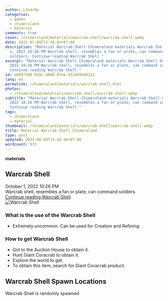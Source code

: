```yaml
---
author: L3n4r0x
categories:
  - games
  - chimeraland
  - material
comments: true
cover: /chimeraland/materials/warcrab-shell/warcrab-shell.webp
date: 2022-01-09T22:56:03+07:00
description: "Material Warcrab Shell Chimeraland materials Warcrab Shell October
  1, 2022 10:26 PM Warcrab shell, resembles a fan or plate, can command
  soldiers. Continue reading Warcrab Shell "
excerpt: "Material Warcrab Shell Chimeraland materials Warcrab Shell October 1,
  2022 10:26 PM Warcrab shell, resembles a fan or plate, can command soldiers.
  Continue reading Warcrab Shell "
id: e0dd7348-918c-4888-8fee-912b69e60222
lang: en
permalink: /chimeraland/materials/warcrab-shell.html
photos:
  - /chimeraland/materials/warcrab-shell/warcrab-shell.webp
subtitle: "Material Warcrab Shell Chimeraland materials Warcrab Shell October 1,
  2022 10:26 PM Warcrab shell, resembles a fan or plate, can command soldiers.
  Continue reading Warcrab Shell "
tags:
  - chimeraland
  - material
thumbnail: /chimeraland/materials/warcrab-shell/warcrab-shell.webp
title: Material Warcrab Shell Chimeraland
type: post
updated: 2023-08-08T14:44:48+07:00
wordcount: 973
---
```


<link
  rel="stylesheet"
  href="https://rawcdn.githack.com/dimaslanjaka/Web-Manajemen/870a349/css/bootstrap-5-3-0-alpha3-wrapper.css"
/>
<section id="bootstrap-wrapper">
  <div data-bs-theme="dark">
    <div
      class="row g-0 border rounded overflow-hidden flex-md-row mb-4 shadow-sm position-relative bg-dark text-light"
    >
      <div class="col p-4 d-flex flex-column position-static">
        <strong class="d-inline-block mb-2 text-success">materials</strong>
        <h2 class="mb-0">Warcrab Shell</h2>
        <div class="mb-1 text-muted">October 1, 2022 10:26 PM</div>
        <div class="mb-2 border p-1">
          Warcrab shell, resembles a fan or plate, can command soldiers.
        </div>
        <a
          href="/chimeraland/materials/warcrab-shell.html"
          class="stretched-link d-none text-primary"
          >Continue reading Warcrab Shell</a
        >
      </div>
      <div class="col-auto d-none d-md-block d-lg-block">
        <img
          src="https://www.webmanajemen.com/chimeraland/materials/warcrab-shell/warcrab-shell.webp"
          alt="Warcrab Shell"
        />
      </div>
    </div>
    <div class="row">
      <div class="col-lg-6 col-12 mb-2">
        <div class="card">
          <div class="card-body">
            <h3 class="card-title">What is the use of the Warcrab Shell</h3>
            <div class="card-text">
              <ul>
                <li>
                  Extremely uncommon. Can be used for Creation and Refining.
                </li>
              </ul>
            </div>
          </div>
        </div>
      </div>
      <div class="col-lg-6 col-12 mb-2">
        <div class="card">
          <div class="card-body">
            <h3 class="card-title">How to get Warcrab Shell</h3>
            <div class="card-text">
              <ul>
                <li>Got to the Auction House to obtain it.</li>
                <li>Hunt Giant Coracrab to obtain it.</li>
                <li>Explore the world to get.</li>
                <li>To obtain this item, search for Giant Coracrab product.</li>
              </ul>
            </div>
          </div>
        </div>
      </div>
      <div class="col-12 mb-2">
        <h2>Warcrab Shell Spawn Locations</h2>
        <p>Warcrab Shell is randomly spawned</p>
      </div>
    </div>
  </div>
</section>